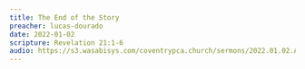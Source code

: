 ```yaml
---
title: The End of the Story
preacher: lucas-dourado
date: 2022-01-02
scripture: Revelation 21:1-6
audio: https://s3.wasabisys.com/coventrypca.church/sermons/2022.01.02.A The End of the Story - Lucas Dourado.mp3
---
```

